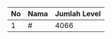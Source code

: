 | No | Nama            | Jumlah Level |
|----|-----------------|--------------|
| 1  | #    |    4066        |
